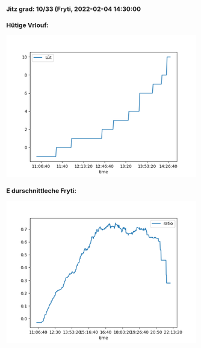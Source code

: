 ### Jitz grad: 10/33 (Fryti, 2022-02-04 14:30:00

### Hütige Vrlouf:
![Graph](Today.png)

### E durschnittleche Fryti:
![Graph](Fryti.png)